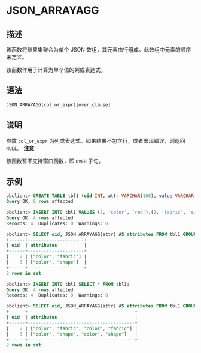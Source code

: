 JSON_ARRAYAGG
==================================



描述
-----------------------

该函数将结果集聚合为单个 JSON 数组，其元素由行组成。此数组中元素的顺序未定义。

该函数作用于计算为单个值的列或表达式。

语法
-----------------------

```sql
JSON_ARRAYAGG(col_or_expr)[over_clause]
```



说明
-----------------------

参数 `col_or_expr` 为列或表达式。如果结果不包含行，或者出现错误，则返回 `NULL`。
**注意**



该函数暂不支持窗口函数，即 `OVER` 子句。

示例
-----------------------

```sql
obclient> CREATE TABLE tbl1 (oid INT, attr VARCHAR(100), value VARCHAR(100));
Query OK, 0 rows affected

obclient> INSERT INTO tbl1 VALUES (2, 'color', 'red'),(2, 'fabric', 'silk'),(3,'color','green'),(3,'shape','square');
Query OK, 4 rows affected 
Records: 4  Duplicates: 0  Warnings: 0

obclient> SELECT oid, JSON_ARRAYAGG(attr) AS attributes FROM tbl1 GROUP BY oid;
+------+---------------------+
| oid  | attributes          |
+------+---------------------+
|    2 | ["color", "fabric"] |
|    3 | ["color", "shape"]  |
+------+---------------------+
2 rows in set

obclient> INSERT INTO tbl1 SELECT * FROM tbl1;
Query OK, 4 rows affected 
Records: 4  Duplicates: 0  Warnings: 0

obclient> SELECT oid, JSON_ARRAYAGG(attr) AS attributes FROM tbl1 GROUP BY oid;
+------+----------------------------------------+
| oid  | attributes                             |
+------+----------------------------------------+
|    2 | ["color", "fabric", "color", "fabric"] |
|    3 | ["color", "shape", "color", "shape"]   |
+------+----------------------------------------+
2 rows in set
```
